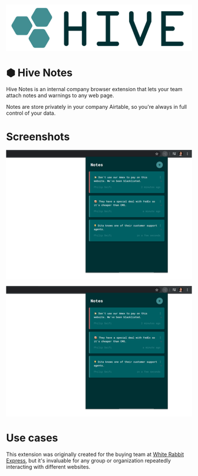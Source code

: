 ![Hive Notes](readme/logo.png)

# ⬢ Hive Notes

Hive Notes is an internal company browser extension that lets your team attach notes and warnings to any web page.

Notes are store privately in your company Airtable, so you're always in full control of your data.

# Screenshots

![Hive Notes Chrome Extension](readme/screenshot-1.png)

![Hive Notes Airtable](readme/screenshot-1.png)

# Use cases

This extension was originally created for the buying team at [White Rabbit Express](https://www.whiterabbitexpress.com/), but it's invaluable for any group or organization repeatedly interacting with different websites.

